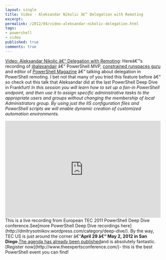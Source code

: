 ```yaml
---
layout: single
title: Video - Aleksandar Nikolic â€“ Delegation with Remoting
excerpt: 
permalink: /2012/04/video-aleksandar-nikolic-delegation.html
tags: 
- powershell
- video
published: true
comments: true
---
```

[Video: Aleksandar Nikolic â€“ Delegation with Remoting](http://feedproxy.google.com/%7Er/DmitrysPowerblog/%7E3/A9jd0NDq7Ao/): 
Hereâ€™s recording of [@alexandair](https://twitter.com/#%21/alexandair) â€“ PowerShell MVP, [constrained runspaces guru](http://dmitrysotnikov.wordpress.com/2011/08/08/deep-dive-video-constrained-powershell-endpoints-aleksandar-nikolic/) and editor of [PowerShell Magazine](http://www.powershellmagazine.com/) â€“ talking about delegation in PowerShell remoting. I bet not that many of you tried this feature before â€“ so check out this talk that Aleksandar did at the last PowerShell Deep Dive in Frankfurt!
<i>In this session you will learn how to set up a fan-in PowerShell endpoint, and then use it to assign specific administrative tasks to the appropriate users and groups without changing the membership of local Administrators group. By using just the IIS configuration files and PowerShell scripts we will enable dynamic creation of customized automation environments.</i>
<iframe frameborder="0" height="312" src="http://www.youtube.com/embed/QAexR_jZmVU?version=3&amp;rel=1&amp;fs=1&amp;showsearch=0&amp;showinfo=1&amp;iv_load_policy=1&amp;wmode=transparent" width="500"></iframe>
This is a live recording from European TEC 2011 PowerShell Deep Dive conference.See[more PowerShell Deep Dive recordings here](http://dmitrysotnikov.wordpress.com/category/deep-dive/).
By the way, TEC US is just around the corner â€“<b>April 29 â€“ May 2, 2012 in San Diego</b>.<a href="http://www.theexpertsconference.com/us/2012/powershell-deep-dive/agenda/" title="Agenda for PowerShell Deep Dive - US 2012 - The Experts Conference">The agenda has already been published</a>and is absolutely fantastic.
[Register now](http://www.theexpertsconference.com/)- this is the best PowerShell event you can find!
